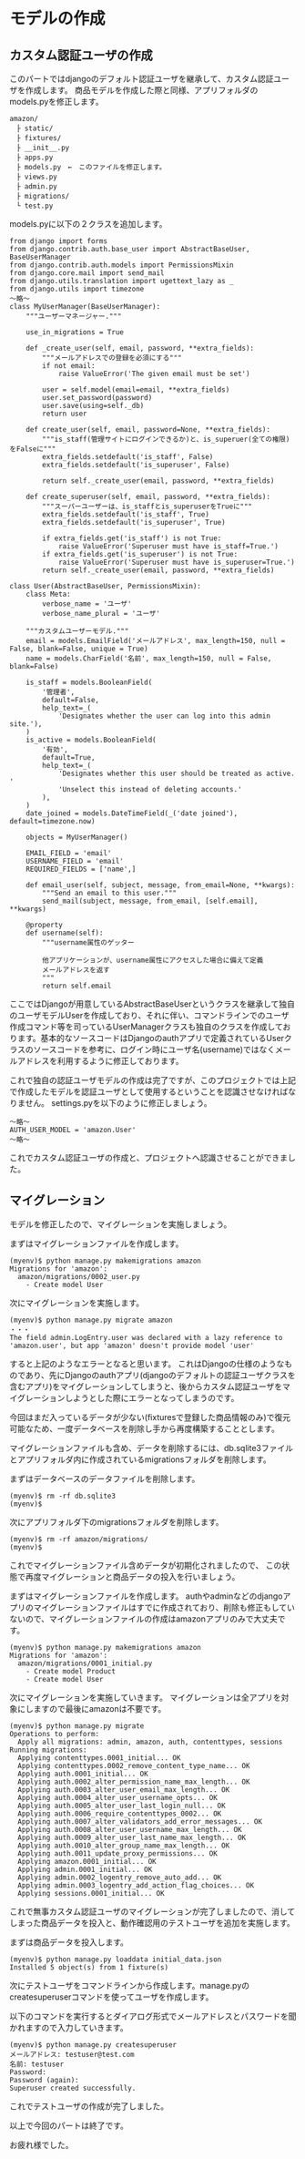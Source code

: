 # モデルの作成

## カスタム認証ユーザの作成
このパートではdjangoのデフォルト認証ユーザを継承して、カスタム認証ユーザを作成します。
商品モデルを作成した際と同様、アプリフォルダのmodels.pyを修正します。

```
amazon/
　├ static/
　├ fixtures/
　├ __init__.py
　├ apps.py
　├ models.py　←　このファイルを修正します。
　├ views.py　
　├ admin.py
　├ migrations/
　└ test.py
```

models.pyに以下の２クラスを追加します。
```
from django import forms
from django.contrib.auth.base_user import AbstractBaseUser, BaseUserManager
from django.contrib.auth.models import PermissionsMixin
from django.core.mail import send_mail
from django.utils.translation import ugettext_lazy as _ 
from django.utils import timezone
〜略〜
class MyUserManager(BaseUserManager):
    """ユーザーマネージャー."""

    use_in_migrations = True

    def _create_user(self, email, password, **extra_fields):
        """メールアドレスでの登録を必須にする"""
        if not email:
            raise ValueError('The given email must be set')

        user = self.model(email=email, **extra_fields)
        user.set_password(password)
        user.save(using=self._db)
        return user

    def create_user(self, email, password=None, **extra_fields):
        """is_staff(管理サイトにログインできるか)と、is_superuer(全ての権限)をFalseに"""
        extra_fields.setdefault('is_staff', False)
        extra_fields.setdefault('is_superuser', False)
        
        return self._create_user(email, password, **extra_fields)

    def create_superuser(self, email, password, **extra_fields):
        """スーパーユーザーは、is_staffとis_superuserをTrueに"""
        extra_fields.setdefault('is_staff', True)
        extra_fields.setdefault('is_superuser', True)

        if extra_fields.get('is_staff') is not True:
            raise ValueError('Superuser must have is_staff=True.')
        if extra_fields.get('is_superuser') is not True:
            raise ValueError('Superuser must have is_superuser=True.')
        return self._create_user(email, password, **extra_fields)

class User(AbstractBaseUser, PermissionsMixin):
    class Meta:
        verbose_name = 'ユーザ'
        verbose_name_plural = 'ユーザ'

    """カスタムユーザーモデル."""
    email = models.EmailField('メールアドレス', max_length=150, null = False, blank=False, unique = True)
    name = models.CharField('名前', max_length=150, null = False, blank=False)
    
    is_staff = models.BooleanField(
        '管理者',
        default=False,
        help_text=_(
            'Designates whether the user can log into this admin site.'),
    )
    is_active = models.BooleanField(
        '有効',
        default=True,
        help_text=_(
            'Designates whether this user should be treated as active. '
            'Unselect this instead of deleting accounts.'
        ),
    )
    date_joined = models.DateTimeField(_('date joined'), default=timezone.now)

    objects = MyUserManager()

    EMAIL_FIELD = 'email'
    USERNAME_FIELD = 'email'
    REQUIRED_FIELDS = ['name',]

    def email_user(self, subject, message, from_email=None, **kwargs):
        """Send an email to this user."""
        send_mail(subject, message, from_email, [self.email], **kwargs)

    @property
    def username(self):
        """username属性のゲッター

        他アプリケーションが、username属性にアクセスした場合に備えて定義
        メールアドレスを返す
        """
        return self.email

```

ここではDjangoが用意しているAbstractBaseUserというクラスを継承して独自のユーザモデルUserを作成しており、それに伴い、コマンドラインでのユーザ作成コマンド等を司っているUserManagerクラスも独自のクラスを作成しております。基本的なソースコードはDjangoのauthアプリで定義されているUserクラスのソースコードを参考に、ログイン時にユーザ名(username)ではなくメールアドレスを利用するように修正しております。

これで独自の認証ユーザモデルの作成は完了ですが、このプロジェクトでは上記で作成したモデルを認証ユーザとして使用するということを認識させなければなりません。
settings.pyを以下のように修正しましょう。

```
〜略〜
AUTH_USER_MODEL = 'amazon.User'
〜略〜
```
これでカスタム認証ユーザの作成と、プロジェクトへ認識させることができました。

## マイグレーション
モデルを修正したので、マイグレーションを実施しましょう。

まずはマイグレーションファイルを作成します。
```
(myenv)$ python manage.py makemigrations amazon
Migrations for 'amazon':
  amazon/migrations/0002_user.py
    - Create model User
```

次にマイグレーションを実施します。
```
(myenv)$ python manage.py migrate amazon
・・・
The field admin.LogEntry.user was declared with a lazy reference to 'amazon.user', but app 'amazon' doesn't provide model 'user'
```

すると上記のようなエラーとなると思います。
これはDjangoの仕様のようなものであり、先にDjangoのauthアプリ(djangoのデフォルトの認証ユーザクラスを含むアプリ)をマイグレーションしてしまうと、後からカスタム認証ユーザをマイグレーションしようとした際にエラーとなってしまうのです。

今回はまだ入っているデータが少ない(fixturesで登録した商品情報のみ)で復元可能なため、一度データベースを削除し手から再度構築することとします。

マイグレーションファイルも含め、データを削除するには、db.sqlite3ファイルとアプリフォルダ内に作成されているmigrationsフォルダを削除します。


まずはデータベースのデータファイルを削除します。
```
(myenv)$ rm -rf db.sqlite3
(myenv)$
```
次にアプリフォルダ下のmigrationsフォルダを削除します。
```
(myenv)$ rm -rf amazon/migrations/
(myenv)$
```

これでマイグレーションファイル含めデータが初期化されましたので、
この状態で再度マイグレーションと商品データの投入を行いましょう。

まずはマイグレーションファイルを作成します。
authやadminなどのdjangoアプリのマイグレーションファイルはすでに作成されており、削除も修正もしていないので、マイグレーションファイルの作成はamazonアプリのみで大丈夫です。
```
(myenv)$ python manage.py makemigrations amazon
Migrations for 'amazon':
  amazon/migrations/0001_initial.py
    - Create model Product
    - Create model User
```

次にマイグレーションを実施していきます。
マイグレーションは全アプリを対象にしますので最後にamazonは不要です。
```
(myenv)$ python manage.py migrate
Operations to perform:
  Apply all migrations: admin, amazon, auth, contenttypes, sessions
Running migrations:
  Applying contenttypes.0001_initial... OK
  Applying contenttypes.0002_remove_content_type_name... OK
  Applying auth.0001_initial... OK
  Applying auth.0002_alter_permission_name_max_length... OK
  Applying auth.0003_alter_user_email_max_length... OK
  Applying auth.0004_alter_user_username_opts... OK
  Applying auth.0005_alter_user_last_login_null... OK
  Applying auth.0006_require_contenttypes_0002... OK
  Applying auth.0007_alter_validators_add_error_messages... OK
  Applying auth.0008_alter_user_username_max_length... OK
  Applying auth.0009_alter_user_last_name_max_length... OK
  Applying auth.0010_alter_group_name_max_length... OK
  Applying auth.0011_update_proxy_permissions... OK
  Applying amazon.0001_initial... OK
  Applying admin.0001_initial... OK
  Applying admin.0002_logentry_remove_auto_add... OK
  Applying admin.0003_logentry_add_action_flag_choices... OK
  Applying sessions.0001_initial... OK
  ```

これで無事カスタム認証ユーザのマイグレーションが完了しましたので、消してしまった商品データを投入と、動作確認用のテストユーザを追加を実施します。

まずは商品データを投入します。
``` 
(myenv)$ python manage.py loaddata initial_data.json
Installed 5 object(s) from 1 fixture(s)
```

次にテストユーザをコマンドラインから作成します。manage.pyのcreatesuperuserコマンドを使ってユーザを作成します。

以下のコマンドを実行するとダイアログ形式でメールアドレスとパスワードを聞かれますので入力していきます。
```
(myenv)$ python manage.py createsuperuser
メールアドレス: testuser@test.com
名前: testuser
Password: 
Password (again): 
Superuser created successfully.
```

これでテストユーザの作成が完了しました。

以上で今回のパートは終了です。

お疲れ様でした。





